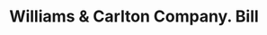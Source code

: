 ---
doi: 10.7916/D8B2967V
date_other: '1900'
date_other_textual: 1900-1909
form: printed ephemera
genre:
- Invoices
name:
- Williams & Carlton Company
object_in_context_url: https://biggert.cul.columbia.edu/items/view/ave_biggert_00079
subject_hierarchical_geographic:
- Hartford, Connecticut, United States
subject_name:
- Williams & Carlton Company
title: Williams & Carlton Company. Bill
sort_title: Williams & Carlton Company. Bill
call_number: ave_biggert_00079
coordinates:
- 41.7625,-72.67416666666666
pid: ave_biggert_00079
identifiers: ave_biggert_00079
thumbnail: https://derivativo-1.library.columbia.edu/iiif/2/ldpd:342859/full/!256,256/0/native.jpg
permalink: /biggert/ave_biggert_00079/
layout: iiif-image-page
---